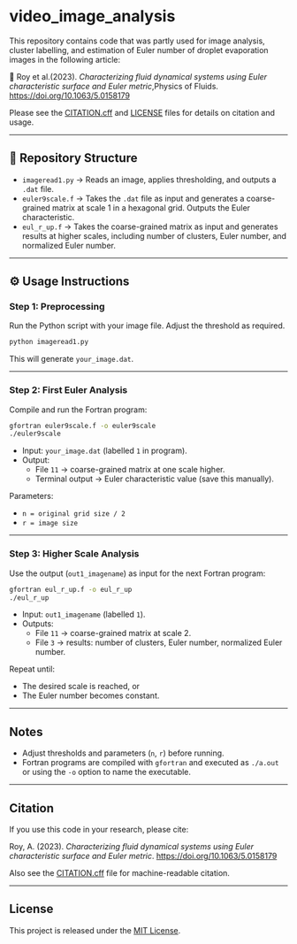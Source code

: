 # video_image_analysis

This repository contains code that was partly used for image analysis, cluster labelling, and estimation of Euler number of droplet evaporation images in the following article:

📄 Roy et al.(2023). *Characterizing fluid dynamical systems using Euler characteristic surface and Euler metric*,Physics of Fluids. https://doi.org/10.1063/5.0158179

Please see the [CITATION.cff](CITATION.cff) and [LICENSE](LICENSE) files for details on citation and usage.

---

## 📂 Repository Structure

- `imageread1.py` → Reads an image, applies thresholding, and outputs a `.dat` file.  
- `euler9scale.f` → Takes the `.dat` file as input and generates a coarse-grained matrix at scale 1 in a hexagonal grid. Outputs the Euler characteristic.  
- `eul_r_up.f` → Takes the coarse-grained matrix as input and generates results at higher scales, including number of clusters, Euler number, and normalized Euler number.  

---

## ⚙️ Usage Instructions

### Step 1: Preprocessing
Run the Python script with your image file. Adjust the threshold as required.

```bash
python imageread1.py 
```

This will generate `your_image.dat`.

---

### Step 2: First Euler Analysis
Compile and run the Fortran program:

```bash
gfortran euler9scale.f -o euler9scale
./euler9scale
```

- Input: `your_image.dat` (labelled `1` in program).  
- Output:
  - File `11` → coarse-grained matrix at one scale higher.  
  - Terminal output → Euler characteristic value (save this manually).  

Parameters:
- `n = original grid size / 2`  
- `r = image size`  

---

### Step 3: Higher Scale Analysis
Use the output (`out1_imagename`) as input for the next Fortran program:

```bash
gfortran eul_r_up.f -o eul_r_up
./eul_r_up
```

- Input: `out1_imagename` (labelled `1`).  
- Outputs:  
  - File `11` → coarse-grained matrix at scale 2.  
  - File `3` → results: number of clusters, Euler number, normalized Euler number.  

Repeat until:
- The desired scale is reached, or  
- The Euler number becomes constant.  

---

##  Notes
- Adjust thresholds and parameters (`n`, `r`) before running.  
- Fortran programs are compiled with `gfortran` and executed as `./a.out` or using the `-o` option to name the executable.  

---

##  Citation
If you use this code in your research, please cite:

Roy, A. (2023). *Characterizing fluid dynamical systems using Euler characteristic surface and Euler metric*. https://doi.org/10.1063/5.0158179  

Also see the [CITATION.cff](CITATION.cff) file for machine-readable citation.  

---

##  License
This project is released under the [MIT License](LICENSE).
